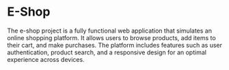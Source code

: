 # E-Shop
 The e-shop project is a fully functional web application that simulates an online shopping platform. It allows users to browse products, add items to their cart, and make purchases. The platform includes features such as user authentication, product search, and a responsive design for an optimal experience across devices.
